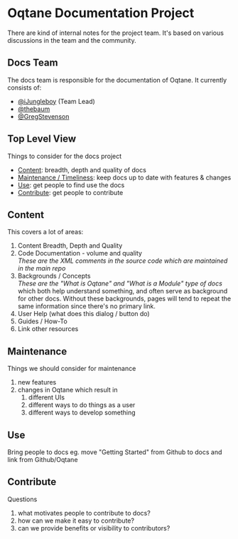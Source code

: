 ﻿# Oqtane Documentation Project

There are kind of internal notes for the project team.
It's based on various discussions in the team and the community.

## Docs Team

The docs team is responsible for the documentation of Oqtane.
It currently consists of:

* [@iJungleboy](https://github.com/iJungleboy) (Team Lead)
* [@thebaum](https://github.com/thabaum)
* [@GregStevenson](https://github.com/GregStevenson)

## Top Level View

Things to consider for the docs project

* [Content](#content): breadth, depth and quality of docs
* [Maintenance / Timeliness](#maintenance): keep docs up to date with features & changes
* [Use](#use): get people to find use the docs
* [Contribute](#contribute): get people to contribute

## Content

This covers a lot of areas:

1. Content Breadth, Depth and Quality
1. Code Documentation - volume and quality  
   _These are the XML comments in the source code which are maintained in the main repo_
1. Backgrounds / Concepts  
   _These are the "What is Oqtane" and "What is a Module" type of docs_
   which both help understand something, and often serve as background for other docs.
   Without these backgrounds, pages will tend to repeat the same information since there's no primary link.
1. User Help (what does this dialog / button do)
1. Guides / How-To
1. Link other resources

## Maintenance

Things we should consider for maintenance

1. new features
1. changes in Oqtane which result in
    1. different UIs
    1. different ways to do things as a user
    1. different ways to develop something

## Use

Bring people to docs
eg. move "Getting Started" from Github to docs and link from Github/Oqtane

## Contribute

Questions

1. what motivates people to contribute to docs?
1. how can we make it easy to contribute?
1. can we provide benefits or visibility to contributors?

